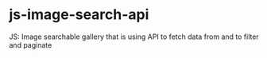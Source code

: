 # js-image-search-api
JS: Image searchable gallery that is using API to fetch data from and to filter and paginate
